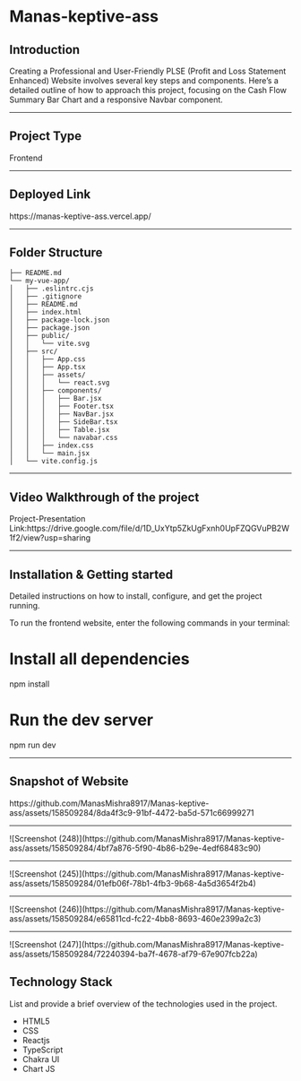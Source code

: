 # Manas-keptive-ass
<h2>Introduction</h2>
Creating a Professional and User-Friendly PLSE (Profit and Loss Statement Enhanced) Website involves several key steps and components. Here’s a detailed outline of how to approach this project, focusing on the Cash Flow Summary Bar Chart and a responsive Navbar component.
<hr>
<h2>Project Type </h2>
     Frontend 
     <hr>
<h2>Deployed Link</h2>
https://manas-keptive-ass.vercel.app/
<hr>
<h2>Folder Structure</h2>

```
├── README.md
└── my-vue-app/
│   ├── .eslintrc.cjs
│   ├── .gitignore
│   ├── README.md
│   ├── index.html
│   ├── package-lock.json
│   ├── package.json
│   ├── public/
│   │   └── vite.svg
│   ├── src/
│   │   ├── App.css
│   │   ├── App.tsx
│   │   ├── assets/
│   │   │   └── react.svg
│   │   ├── components/
│   │   │   ├── Bar.jsx
│   │   │   ├── Footer.tsx
│   │   │   ├── NavBar.jsx
│   │   │   ├── SideBar.tsx
│   │   │   ├── Table.jsx
│   │   │   └── navabar.css
│   │   ├── index.css
│   │   └── main.jsx
│   └── vite.config.js
```


<hr>
<h2>Video Walkthrough of the project</h2>
Project-Presentation Link:https://drive.google.com/file/d/1D_UxYtp5ZkUgFxnh0UpFZQGVuPB2W1f2/view?usp=sharing
<hr>
<h2>Installation & Getting started</h2>
Detailed instructions on how to install, configure, and get the project running.

To run the frontend website, enter the following commands in your terminal:

# Install all dependencies
npm install

# Run the dev server
npm run dev

<hr>
<h2>Snapshot of Website</h2>
https://github.com/ManasMishra8917/Manas-keptive-ass/assets/158509284/8da4f3c9-91bf-4472-ba5d-571c66999271
<hr>
![Screenshot (248)](https://github.com/ManasMishra8917/Manas-keptive-ass/assets/158509284/4bf7a876-5f90-4b86-b29e-4edf68483c90)
<hr>
![Screenshot (245)](https://github.com/ManasMishra8917/Manas-keptive-ass/assets/158509284/01efb06f-78b1-4fb3-9b68-4a5d3654f2b4)
<hr>
![Screenshot (246)](https://github.com/ManasMishra8917/Manas-keptive-ass/assets/158509284/e65811cd-fc22-4bb8-8693-460e2399a2c3)
<hr>
![Screenshot (247)](https://github.com/ManasMishra8917/Manas-keptive-ass/assets/158509284/72240394-ba7f-4678-af79-67e907fcb22a)

<h2>Technology Stack</h2>
List and provide a brief overview of the technologies used in the project.

<ul>
  <li>HTML5</li>
  <li>CSS</li>
  <li>Reactjs</li>
  <li>TypeScript</li>
  <li>Chakra UI</li>
  <li>Chart JS</li>   
</ul>
